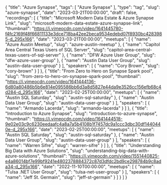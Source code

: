 {
  "title": "Azure Synapse",
  "tags": [
    "Azure Synapse"
  ],
  "type": "tag",
  "slug": "azure-synapse",
  "date": "2023-03-21T00:00:00",
  "draft": false,
  "recordings": [
    {
      "title": "Microsoft Modern Data Estate & Azure Synapse Link",
      "slug": "microsoft-modern-data-estate-azure-synapse-link",
      "thumbnail": "https://i.vimeocdn.com/video/1641445780-f4fc2169f48f66811133e3dce718ba42ee2beca9534edebd07f8930bc4283985-d_295x166",
      "date": "2023-03-21T00:00:00",
      "meetups": [
        {
          "name": "Azure Austin Meetup",
          "slug": "azure-austin-meetup"
        },
        {
          "name": "Capitol Area Central Texas Users of SQL Server",
          "slug": "capitol-area-central-texas-users-of-sql-server"
        },
        {
          "name": "DFW Azure User Group",
          "slug": "dfw-azure-user-group"
        },
        {
          "name": "Austin Data User Group",
          "slug": "austin-data-user-group"
        }
      ],
      "speakers": [
        {
          "name": "Cory Brown",
          "slug": "cory-brown"
        }
      ]
    },
    {
      "title": "From Zero to Hero on Synapse Spark pool",
      "slug": "from-zero-to-hero-on-synapse-spark-pool",
      "thumbnail": "https://i.vimeocdn.com/video/1641444136-6d80a80486b5b6e814e095586bb6d3a8d5827e44da9e3526cc156efb68c4d284-d_295x166",
      "date": "2023-02-25T00:00:00",
      "meetups": [
        {
          "name": "Austin SQL Saturday",
          "slug": "austin-sql-saturday"
        },
        {
          "name": "Austin Data User Group",
          "slug": "austin-data-user-group"
        }
      ],
      "speakers": [
        {
          "name": "Armando Lacerda",
          "slug": "armando-lacerda"
        }
      ]
    },
    {
      "title": "Introduction to Azure Synapse",
      "slug": "introduction-to-azure-synapse",
      "thumbnail": "https://i.vimeocdn.com/video/1641444518-9e02e03c9c6230eedaafc4a8a7a5b4108b1f7457dc9a1ccc3dbc30df1440440e-d_295x166",
      "date": "2023-02-25T00:00:00",
      "meetups": [
        {
          "name": "Austin SQL Saturday",
          "slug": "austin-sql-saturday"
        },
        {
          "name": "Austin Data User Group",
          "slug": "austin-data-user-group"
        }
      ],
      "speakers": [
        {
          "name": "Warren Sifre",
          "slug": "warren-sifre"
        }
      ]
    },
    {
      "title": "Understanding Big Data with Azure Solutions",
      "slug": "understanding-big-data-with-azure-solutions",
      "thumbnail": "https://i.vimeocdn.com/video/1551440825-e4a86014bf7e99bf9241e4802378884372c87d3dfdc2bd9ce298784b9c8ada34-d_295x166",
      "date": "2022-11-10T00:00:00",
      "meetups": [
        {
          "name": "Tulsa .NET User Group",
          "slug": "tulsa-net-user-group"
        }
      ],
      "speakers": [
        {
          "name": "Jeff St. Germain",
          "slug": "jeff-st-germain"
        }
      ]
    }
  ]
}